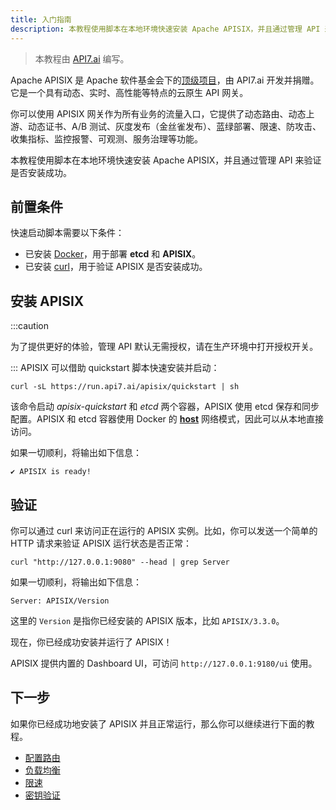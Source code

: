 ```yaml
---
title: 入门指南
description: 本教程使用脚本在本地环境快速安装 Apache APISIX，并且通过管理 API 来验证是否安装成功。
---
```


<head>
  <link rel="canonical" href="https://docs.api7.ai/apisix/getting-started/" />
</head>

> 本教程由 [API7.ai](https://api7.ai/) 编写。

Apache APISIX 是 Apache 软件基金会下的[顶级项目](https://projects.apache.org/project.html?apisix)，由 API7.ai 开发并捐赠。它是一个具有动态、实时、高性能等特点的云原生 API 网关。

你可以使用 APISIX 网关作为所有业务的流量入口，它提供了动态路由、动态上游、动态证书、A/B 测试、灰度发布（金丝雀发布）、蓝绿部署、限速、防攻击、收集指标、监控报警、可观测、服务治理等功能。

本教程使用脚本在本地环境快速安装 Apache APISIX，并且通过管理 API 来验证是否安装成功。

## 前置条件

快速启动脚本需要以下条件：

* 已安装 [Docker](https://docs.docker.com/get-docker/)，用于部署  **etcd** 和 **APISIX**。
* 已安装 [curl](https://curl.se/)，用于验证 APISIX 是否安装成功。

## 安装 APISIX

:::caution

为了提供更好的体验，管理 API 默认无需授权，请在生产环境中打开授权开关。

:::
APISIX 可以借助 quickstart 脚本快速安装并启动：

```shell
curl -sL https://run.api7.ai/apisix/quickstart | sh
```

该命令启动 _apisix-quickstart_ 和 _etcd_ 两个容器，APISIX 使用 etcd 保存和同步配置。APISIX 和 etcd 容器使用 Docker 的 [**host**](https://docs.docker.com/network/host/) 网络模式，因此可以从本地直接访问。

如果一切顺利，将输出如下信息：

```text
✔ APISIX is ready!
```

## 验证

你可以通过 curl 来访问正在运行的 APISIX 实例。比如，你可以发送一个简单的 HTTP 请求来验证 APISIX 运行状态是否正常：

```shell
curl "http://127.0.0.1:9080" --head | grep Server
```

如果一切顺利，将输出如下信息：

```text
Server: APISIX/Version
```

这里的 `Version` 是指你已经安装的 APISIX 版本，比如 `APISIX/3.3.0`。

现在，你已经成功安装并运行了 APISIX！

APISIX 提供内置的 Dashboard UI，可访问 `http://127.0.0.1:9180/ui` 使用。

## 下一步

如果你已经成功地安装了 APISIX 并且正常运行，那么你可以继续进行下面的教程。

* [配置路由](configure-routes.md)
* [负载均衡](load-balancing.md)
* [限速](rate-limiting.md)
* [密钥验证](key-authentication.md)
